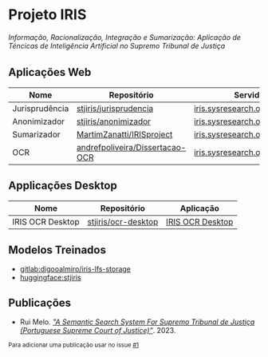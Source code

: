 # Projeto IRIS
###### Informação, Racionalização, Integração e Sumarização: Aplicação de Téncicas de Inteligência Artificial no Supremo Tribunal de Justiça

## Aplicações Web

| Nome | Repositório | Servidor OVH |
|------|-------------|--------------|
| Jurisprudência | [stjiris/jurisprudencia][juris] | [iris.sysresearch.org/jurisprudencia/](https://iris.sysresearch.org/jurisprudencia/) |
| Anonimizador  | [stjiris/anonimizador][anonimizador] | [iris.sysresearch.org/anonimizador/](https://iris.sysresearch.org/anonimizador) |
| Sumarizador | [MartimZanatti/IRISproject][sumar] | [iris.sysresearch.org/sumarizador/](https://iris.sysresearch.org/sumarizador/) |
| OCR | [andrefpoliveira/Dissertacao-OCR][ocr] | [iris.sysresearch.org/ocr/](https://iris.sysresearch.org/ocr/) |

[juris]: https://www.github.com/stjiris/jurisprudencia
[anonimizador]: https:///www.github.com/stjiris/anonimizador
[sumar]: https://github.com/MartimZanatti/IRISproject
[ocr]: https://github.com/andrefpoliveira/Dissertacao-OCR

## Applicações Desktop

| Nome | Repositório | Aplicação |
|------|-------------|-----------|
| IRIS OCR Desktop | [stjiris/ocr-desktop](https://www.github.com/stjiris/ocr-desktop/) | [IRIS OCR Desktop](https://stjiris.github.io/ocr-desktop/)
 
## Modelos Treinados

 - [gitlab:digooalmiro/iris-lfs-storage](https://gitlab.com/diogoalmiro/iris-lfs-storage/)
 - [huggingface:stjiris](https://huggingface.co/stjiris)

## Publicações

 - Rui Melo. _["A Semantic Search System For Supremo Tribunal de Justiça (Portuguese Supreme Court of Justice)"](https://rufimelo99.github.io/SemanticSearchSystemForSTJ)_. 2023.

<sub>Para adicionar uma publicação usar no issue [#1](https://github.com/stjiris/stjiris.github.io/issues/1)</sub>
